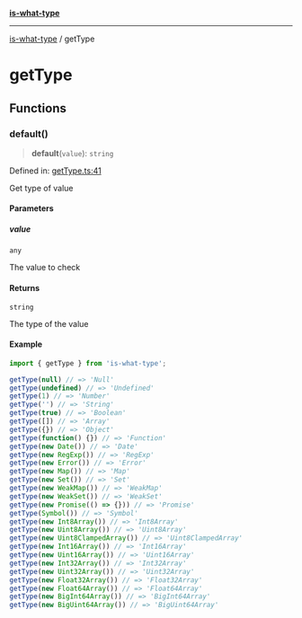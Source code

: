[**is-what-type**](index.md)

***

[is-what-type](modules.md) / getType

# getType

## Functions

### default()

> **default**(`value`): `string`

Defined in: [getType.ts:41](https://github.com/fengxinming/is-what-type/blob/f4e09002a93d5c5e57581d09499897cd37947140/src/getType.ts#L41)

Get type of value

#### Parameters

##### value

`any`

The value to check

#### Returns

`string`

The type of the value

#### Example

```js
import { getType } from 'is-what-type';

getType(null) // => 'Null'
getType(undefined) // => 'Undefined'
getType(1) // => 'Number'
getType('') // => 'String'
getType(true) // => 'Boolean'
getType([]) // => 'Array'
getType({}) // => 'Object'
getType(function() {}) // => 'Function'
getType(new Date()) // => 'Date'
getType(new RegExp()) // => 'RegExp'
getType(new Error()) // => 'Error'
getType(new Map()) // => 'Map'
getType(new Set()) // => 'Set'
getType(new WeakMap()) // => 'WeakMap'
getType(new WeakSet()) // => 'WeakSet'
getType(new Promise(() => {})) // => 'Promise'
getType(Symbol()) // => 'Symbol'
getType(new Int8Array()) // => 'Int8Array'
getType(new Uint8Array()) // => 'Uint8Array'
getType(new Uint8ClampedArray()) // => 'Uint8ClampedArray'
getType(new Int16Array()) // => 'Int16Array'
getType(new Uint16Array()) // => 'Uint16Array'
getType(new Int32Array()) // => 'Int32Array'
getType(new Uint32Array()) // => 'Uint32Array'
getType(new Float32Array()) // => 'Float32Array'
getType(new Float64Array()) // => 'Float64Array'
getType(new BigInt64Array()) // => 'BigInt64Array'
getType(new BigUint64Array()) // => 'BigUint64Array'
```
